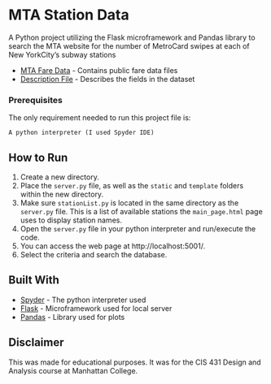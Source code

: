 # MTA Station Data
A Python project utilizing the Flask microframework and Pandas library to search the MTA website for the number of MetroCard swipes at each of New YorkCity’s subway stations

* [MTA Fare Data](http://web.mta.info/developers/fare.html) - Contains public fare data files
* [Description File](http://web.mta.info/developers/resources/nyct/fares/fare_type_description.txt) - Describes the fields in the dataset

### Prerequisites
The only requirement needed to run this project file is:
```
A python interpreter (I used Spyder IDE)
```

## How to Run
1. Create a new directory.
2. Place the ```server.py``` file, as well as the ```static``` and ```template``` folders within the new directory.
3. Make sure ```stationList.py``` is located in the same directory as the ```server.py``` file. This is a list of available stations the ```main_page.html``` page uses to display station names. 
4. Open the ```server.py``` file in your python interpreter and run/execute the code.
5. You can access the web page at http://localhost:5001/.
6. Select the criteria and search the database. 

## Built With
* [Spyder](https://www.spyder-ide.org/) - The python interpreter used
* [Flask](http://flask.pocoo.org/) - Microframework used for local server
* [Pandas](https://pandas.pydata.org/) - Library used for plots

## Disclaimer
This was made for educational purposes. It was for the CIS 431 Design and Analysis course at Manhattan College.
